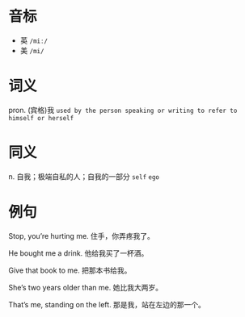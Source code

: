# 音标

- 英 `/miː/`
- 美 `/mi/`

# 词义

pron. (宾格)我
`used by the person speaking or writing to refer to himself or herself`

# 同义

n. 自我；极端自私的人；自我的一部分
`self` `ego`

# 例句

Stop, you’re hurting me.
住手，你弄疼我了。

He bought me a drink.
他给我买了一杯酒。

Give that book to me.
把那本书给我。

She’s two years older than me.
她比我大两岁。

That’s me, standing on the left.
那是我，站在左边的那一个。


